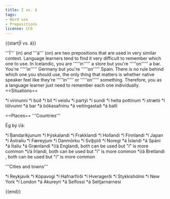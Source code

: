 ```yaml
---
title: Í vs. á
tags:
- Word use
- Prepositions
license: CC0
---
```


{{start|Í vs. á}}<level level="a1"/>

'''Í''' (in) and '''á''' (on) are two prepositions that are used in very similar context. Language learners tend to find it very difficult to remember which one to use. In Icelandic, you are '''''in''''' a store but you're '''''on''''' a bar. You're '''''in''''' Germany but you're '''''on''''' Spain. There is no rule behind which one you should use, the only thing that matters is whether native speaker feel like they're '''''in''''' or '''''on''''' something. Therefore, you as a language learner just need to remember each one individually.
==Situations==

*í vinnunni
*í búð
*í bíl
*í veislu
*í partýi
*í sundi
*í heita pottinum
*í strætó
*í tölvunni
*á bar
*á bókasafninu
*á veitingastað
*á balli

==Places==
'''Countries'''

Ég bý í/á:

*í Bandaríkjunum
*í Þýskalandi
*í Frakklandi
*í Hollandi
*í Finnlandi
*í Japan
*í Ástralíu
*í Færeyjum
*í Danmörku
*í Svíþjóð
*í Noregi
*á Íslandi
*á Spáni
*á Ítalíu
*á Grænlandi
*í/á Englandi, both can be used but "í" is more common
*í/á Írlandi, both can be used but "í" is more common
*í/á Bretlandi , both can be used but "í" is more common

'''Cities and towns'''

*í Reykjavík
*í Kópavogi
*í Hafnarfirði
*í Hveragerði
*í Stykkishólmi
*í New York
*í London
*á Akureyri
*á Selfossi
*á Seltjarnarnesi


{{end}}
